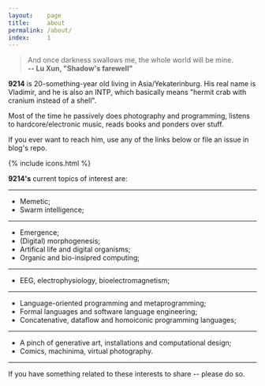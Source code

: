 ```yaml
---
layout:    page
title:     about
permalink: /about/
index:     1
---
```


> And once darkness swallows me, the whole world will be mine. <br> 
**-- Lu Xun, "Shadow's farewell"**

**9214** is 20-something-year old living in Asia/Yekaterinburg. His real name is Vladimir, and he is also an INTP, which basically means "hermit crab with cranium instead of a shell". 

Most of the time he passively does photography and programming, listens to hardcore/electronic music, reads books and ponders over stuff.

If you ever want to reach him, use any of the links below or file an issue in blog's repo.

{% include icons.html %} <br>

**9214's** current topics of interest are:

---

- Memetic;
- Swarm intelligence;

---

- Emergence;
- (Digital) morphogenesis;
- Artifical life and digital organisms;
- Organic and bio-insipred computing;

---

- EEG, electrophysiology, bioelectromagnetism;

---

- Language-oriented programming and metaprogramming;
- Formal languages and software language engineering;
- Concatenative, dataflow and homoiconic programming languages;

---

- A pinch of generative art, installations and computational design;
- Comics, machinima, virtual photography.

---

If you have something related to these interests to share -- please do so.
